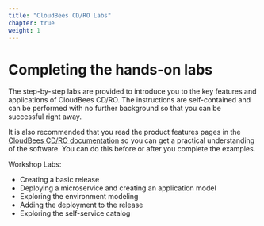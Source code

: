 ```yaml
---
title: "CloudBees CD/RO Labs"
chapter: true
weight: 1
---
```


# Completing the hands-on labs

The step-by-step labs are provided to introduce you to the key features and applications of CloudBees CD/RO. The instructions are self-contained and can be performed with no further background so that you can be successful right away.

It is also recommended that you read the product features pages in the [CloudBees CD/RO documentation](https://docs.cloudbees.com/docs/cloudbees-cd/latest/) so you can get a practical understanding of the software. You can do this before or after you complete the examples.

Workshop Labs:

- Creating a basic release
- Deploying a microservice and creating an application model
- Exploring the environment modeling
- Adding the deployment to the release
- Exploring the self-service catalog
